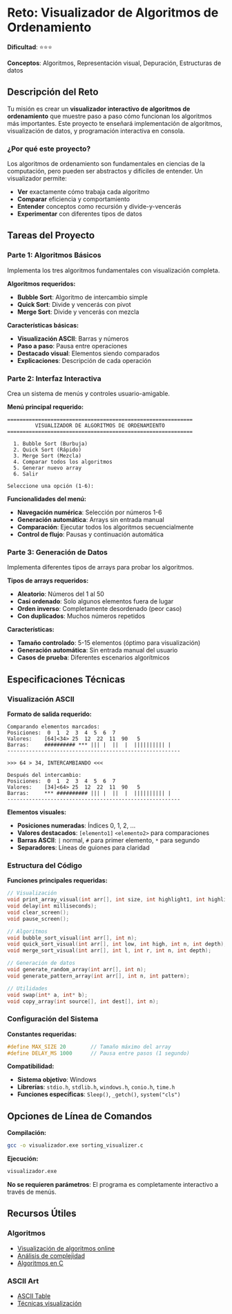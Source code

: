 #  Reto: Visualizador de Algoritmos de Ordenamiento

**Dificultad**: ⭐⭐⭐  

**Conceptos**: Algoritmos, Representación visual, Depuración, Estructuras de datos  

##  Descripción del Reto

Tu misión es crear un **visualizador interactivo de algoritmos de ordenamiento** que muestre paso a paso cómo funcionan los algoritmos más importantes. Este proyecto te enseñará implementación de algoritmos, visualización de datos, y programación interactiva en consola.

###  ¿Por qué este proyecto?

Los algoritmos de ordenamiento son fundamentales en ciencias de la computación, pero pueden ser abstractos y difíciles de entender. Un visualizador permite:
- **Ver** exactamente cómo trabaja cada algoritmo
- **Comparar** eficiencia y comportamiento
- **Entender** conceptos como recursión y divide-y-vencerás
- **Experimentar** con diferentes tipos de datos

##  Tareas del Proyecto

### Parte 1: Algoritmos Básicos
Implementa los tres algoritmos fundamentales con visualización completa.

**Algoritmos requeridos:**
- **Bubble Sort**: Algoritmo de intercambio simple
- **Quick Sort**: Divide y vencerás con pivot
- **Merge Sort**: Divide y vencerás con mezcla

**Características básicas:**
- **Visualización ASCII**: Barras y números
- **Paso a paso**: Pausa entre operaciones
- **Destacado visual**: Elementos siendo comparados
- **Explicaciones**: Descripción de cada operación

### Parte 2: Interfaz Interactiva
Crea un sistema de menús y controles usuario-amigable.

**Menú principal requerido:**
```
============================================================
         VISUALIZADOR DE ALGORITMOS DE ORDENAMIENTO
============================================================

  1. Bubble Sort (Burbuja)
  2. Quick Sort (Rápido)
  3. Merge Sort (Mezcla)
  4. Comparar todos los algoritmos
  5. Generar nuevo array
  6. Salir

Seleccione una opción (1-6):
```

**Funcionalidades del menú:**
- **Navegación numérica**: Selección por números 1-6
- **Generación automática**: Arrays sin entrada manual
- **Comparación**: Ejecutar todos los algoritmos secuencialmente
- **Control de flujo**: Pausas y continuación automática

### Parte 3: Generación de Datos 
Implementa diferentes tipos de arrays para probar los algoritmos.

**Tipos de arrays requeridos:**
- **Aleatorio**: Números del 1 al 50
- **Casi ordenado**: Solo algunos elementos fuera de lugar
- **Orden inverso**: Completamente desordenado (peor caso)  
- **Con duplicados**: Muchos números repetidos

**Características:**
- **Tamaño controlado**: 5-15 elementos (óptimo para visualización)
- **Generación automática**: Sin entrada manual del usuario
- **Casos de prueba**: Diferentes escenarios algorítmicos

##  Especificaciones Técnicas

### Visualización ASCII

**Formato de salida requerido:**
```
Comparando elementos marcados:
Posiciones:  0  1  2  3  4  5  6  7
Valores:    [64]<34> 25  12  22  11  90   5
Barras:     ########## *** ||| |  ||  |  |||||||||| |
--------------------------------------------------------

>>> 64 > 34, INTERCAMBIANDO <<<

Después del intercambio:
Posiciones:  0  1  2  3  4  5  6  7
Valores:    [34]<64> 25  12  22  11  90   5
Barras:     *** ########## ||| |  ||  |  |||||||||| |
--------------------------------------------------------
```

**Elementos visuales:**
- **Posiciones numeradas**: Índices 0, 1, 2, ...
- **Valores destacados**: `[elemento1]` `<elemento2>` para comparaciones
- **Barras ASCII**: `|` normal, `#` para primer elemento, `*` para segundo
- **Separadores**: Líneas de guiones para claridad

### Estructura del Código

**Funciones principales requeridas:**
```c
// Visualización
void print_array_visual(int arr[], int size, int highlight1, int highlight2, const char* operation);
void delay(int milliseconds);
void clear_screen();
void pause_screen();

// Algoritmos
void bubble_sort_visual(int arr[], int n);
void quick_sort_visual(int arr[], int low, int high, int n, int depth);
void merge_sort_visual(int arr[], int l, int r, int n, int depth);

// Generación de datos
void generate_random_array(int arr[], int n);
void generate_pattern_array(int arr[], int n, int pattern);

// Utilidades
void swap(int* a, int* b);
void copy_array(int source[], int dest[], int n);
```

### Configuración del Sistema

**Constantes requeridas:**
```c
#define MAX_SIZE 20        // Tamaño máximo del array
#define DELAY_MS 1000      // Pausa entre pasos (1 segundo)
```

**Compatibilidad:**
- **Sistema objetivo**: Windows
- **Librerías**: `stdio.h`, `stdlib.h`, `windows.h`, `conio.h`, `time.h`
- **Funciones específicas**: `Sleep()`, `_getch()`, `system("cls")`

##  Opciones de Línea de Comandos

**Compilación:**
```bash
gcc -o visualizador.exe sorting_visualizer.c
```

**Ejecución:**
```bash
visualizador.exe
```

**No se requieren parámetros**: El programa es completamente interactivo a través de menús.


##  Recursos Útiles

### Algoritmos
- [Visualización de algoritmos online](https://visualgo.net/en/sorting)
- [Análisis de complejidad](https://www.bigocheatsheet.com/)
- [Algoritmos en C](https://www.geeksforgeeks.org/sorting-algorithms/)
### ASCII Art
- [ASCII Table](https://www.asciitable.com/)
- [Técnicas visualización](https://en.wikipedia.org/wiki/ASCII_art)
